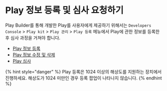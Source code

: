 # Play 정보 등록 및 심사 요청하기

Play Builder를 통해 개발한 Play를 사용자에게 제공하기 위해서는 `Developers Console` > `Play kit` > `Play 관리` > `Play 등록` 메뉴에서 Play에 관한 정보를 등록한 후 심사 과정을 거쳐야 합니다.

* [Play 정보 등록](register-a-play.md)
* [Play 정보 수정 및 삭제](modify-or-delete-play-information.md)
* [Play 심사](play-review.md)

{% hint style="danger" %}
Play 등록은 1024 이상의 해상도를 지원하는 장치에서 진행하세요. 해상도가 1024 미만인 경우 등록 팝업이 나타나지 않습니다.
{% endhint %}
